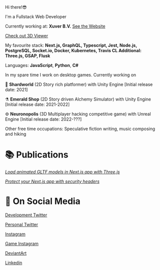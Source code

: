 Hi there!😎

I'm a Fullstack Web Developer

Currently working at: **Xuver B.V.**  [See the Website](https://xuver.com/) 

[Check out 3D Viewer](https://summerwood.xuver.com/ba034c00-b500-4331-bf56-88aaf83e9d55)

My favourite stack: **Next.js, GraphQL, Typescript, Jest, Node.js, PostgreSQL, Socket.io, Docker, Kubernetes, Travis CL
Additional: Three.js, GSAP, Flusk**

Languages: **JavaScript**, **Python**, **C#**

In my spare time I work on desktop games. Currently working on 

🔮 **Shardworld** (2D Story rich platformer) with Unity Engine [Initial release date: 2021]

⚗️ **Emerald Shop** (2D Story driven Alchemy Simulator) with Unity Engine [Initial release date: 2021-2022]

⚙️ **Neuronopolis** (3D Multiplayer hacking competitive game) with Unreal Engine [Initial release date: 2022-???]

Other free time occupations:
Speculative fiction writing, music composing and hiking

# 📚 Publications

[*Load animated GLTF models in Next.js app with Three.js*](https://oslavdev.medium.com/load-animated-gltf-models-in-next-js-app-with-three-js-8cf0a5d99e10)

[*Protect your Next.js app with security headers*](https://oslavdev.medium.com/protect-your-next-js-app-with-security-headers-7f70f4a95d63)

# 📱 On Social Media

[Development Twitter](https://twitter.com/DevRijel)

[Personal Twitter](https://twitter.com/RijelEk)

[Instagram](https://www.instagram.com/ekrijel/)

[Game Instagram](https://www.instagram.com/fogcradle/)

[DeviantArt](https://www.deviantart.com/ekrijel)

[Linkedin](https://www.linkedin.com/in/jaros%C5%82aw-grishunin/)


